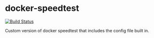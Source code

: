 # docker-speedtest

[![Build Status](https://drone.lukemilius.com/api/badges/lmilius-homelab/speedtest/status.svg)](https://drone.lukemilius.com/lmilius-homelab/speedtest)

Custom version of docker speedtest that includes the config file built in.

